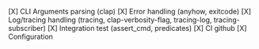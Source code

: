 [X] CLI Arguments parsing (clap)
[X] Error handling (anyhow, exitcode)
[X] Log/tracing handling (tracing, clap-verbosity-flag, tracing-log, tracing-subscriber)
[X] Integration test (assert_cmd, predicates)
[X] CI github
[X] Configuration

